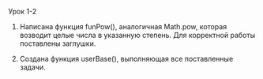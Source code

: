 Урок 1-2

1. Написана функция funPow(), аналогичная Math.pow, которая возводит целые числа в указанную степень. Для корректной работы поставлены заглушки.

2. Создана функция userBase(), выполняющая все поставленные задачи.